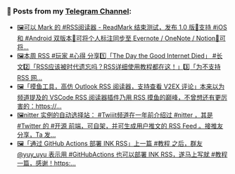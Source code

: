 ### 📰 Posts from my [Telegram Channel](https://t.me/s/aboutrss):
<!-- BLOG-POST-LIST:START -->
- [🖼可以 Mark 的 #RSS阅读器 - ReadMark 结束测试，发布 1.0 版🔸支持 #iOS 和 #Android 双版本🔸可将个人标注同步至 Evernote / OneNote / Notion🔸可将...](https://t.me/aboutrss/1087)
- [🖼本周 RSS #玩家 #心得 分享1️⃣「The Day the Good Internet Died」 #长文2️⃣「RSS应该被时代遗忘吗？RSS详细使用教程都在这！」3️⃣「为不支持 RSS 网...](https://t.me/aboutrss/1086)
- [🖼「摸鱼工具，高仿 Outlook RSS 阅读器，支持查看 V2EX 评论」本来以为频道提及的 VSCode RSS 阅读器插件乃用 RSS 摸鱼的巅峰，不曾想还有更厉害的：https://...](https://t.me/aboutrss/1085)
- [🖼nitter 实例的自动选择站： #Twiiit频道在一年前介绍过 #nitter ，其是 #Twitter 的 #开源 前端，可自架，并可生成用户推文的 RSS Feed 。接推友分享，Ta 发...](https://t.me/aboutrss/1084)
- [🖼「通过 GitHub Actions 部署 INK RSS」上一篇 #教程 之后，群友 @yuy_uyu 表示用 #GitHubActions 也可以部署 INK RSS，遂马上写就 #教程 一篇，感谢！https:...](https://t.me/aboutrss/1083)
<!-- BLOG-POST-LIST:END -->

<!--
**AboutRSS/AboutRSS** is a ✨ _special_ ✨ repository because its `README.md` (this file) appears on your GitHub profile.

Here are some ideas to get you started:

- 🔭 I’m currently working on ...
- 🌱 I’m currently learning ...
- 👯 I’m looking to collaborate on ...
- 🤔 I’m looking for help with ...
- 💬 Ask me about ...
- 📫 How to reach me: ...
- 😄 Pronouns: ...
- ⚡ Fun fact: ...
-->
